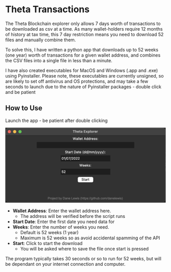 # Theta Transactions
The Theta Blockchain explorer only allows 7 days worth of transactions to be downloaded as csv at a time. As many wallet-holders require 12 months of history at tax time, this 7 day restriction means you need to download 52 files and manually combine them.

To solve this, I have written a python app that downloads up to 52 weeks (one year) worth of transactions for a given wallet address, and combines the CSV files into a single file in less than a minute.

I have also created executables for MacOS and Windows (.app and .exe) using Pyinstaller. Please note, these executables are currently unsigned, so are likely to set off antivirus and OS protections, and may take a few seconds to launch due to the nature of Pyinstaller packages - double click and be patient

## How to Use
Launch the app - be patient after double clicking

![](screenshot.png)

* **Wallet Address**: Enter the wallet address here.
	* The address will be verified before the script runs
* **Start Date**: Enter the first date you need data for
* **Weeks**: Enter the number of weeks you need.
	* Default is 52 weeks (1 year)
	* Maximum is 52 weeks so as avoid accidental spamming of the API
* **Start**: Click to start the download
	* You will be asked where to save the file once start is pressed

The program typically takes 30 seconds or so to run for 52 weeks, but will be dependant on your internet connection and computer.

